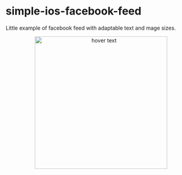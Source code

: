 # simple-ios-facebook-feed
Little example of facebook feed with adaptable text and mage sizes.

<p align="center">
  <img src="https://i.ibb.co/6wq7JPz/captura1.jpg" width="350" title="hover text">

</p>
